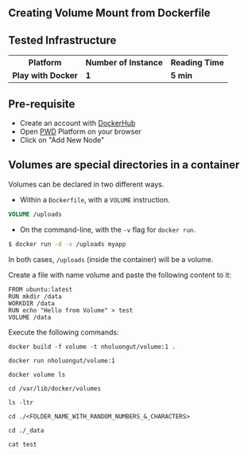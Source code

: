 ## Creating Volume Mount from **Dockerfile**


## Tested Infrastructure

<table class="tg">
  <tr>
    <th class="tg-yw4l"><b>Platform</b></th>
    <th class="tg-yw4l"><b>Number of Instance</b></th>
    <th class="tg-yw4l"><b>Reading Time</b></th>
    
  </tr>
  <tr>
    <td class="tg-yw4l"><b> Play with Docker</b></td>
    <td class="tg-yw4l"><b>1</b></td>
    <td class="tg-yw4l"><b>5 min</b></td>
    
  </tr>
  
</table>

## Pre-requisite

- Create an account with [DockerHub](https://hub.docker.com)
- Open [PWD](https://labs.play-with-docker.com/) Platform on your browser 
- Click on "Add New Node"


## Volumes are special directories in a container

Volumes can be declared in two different ways.

* Within a `Dockerfile`, with a `VOLUME` instruction.

```dockerfile
VOLUME /uploads
```

* On the command-line, with the `-v` flag for `docker run`.

```bash
$ docker run -d -v /uploads myapp
```

In both cases, `/uploads` (inside the container) will be a volume.



Create a file with name volume and paste the following content to it:

```
FROM ubuntu:latest
RUN mkdir /data
WORKDIR /data
RUN echo "Hello from Volume" > test
VOLUME /data
```

Execute the following commands:

```
docker build -f volume -t nholuongut/volume:1 .

docker run nholuongut/volume:1

docker volume ls

cd /var/lib/docker/volumes

ls -ltr

cd ./<FOLDER_NAME_WITH_RANDOM_NUMBERS_&_CHARACTERS>

cd ./_data
 
cat test 
```

